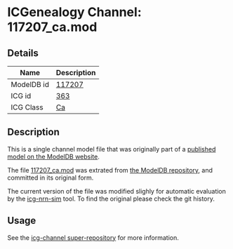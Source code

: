 # ICGenealogy Channel: 117207\_ca.mod

## Details

Name | Description
---- | -----------
ModelDB id | [117207](http://senselab.med.yale.edu/ModelDB/ShowModel.cshtml?model=117207)
ICG id | [363](http://icg.neurotheory.ox.ac.uk/channels/3/363)
ICG Class | [Ca](http://icg.neurotheory.ox.ac.uk/channels/3)

## Description

This is a single channel model file that was originally part of a [published model on the ModelDB website](http://senselab.med.yale.edu/ModelDB/ShowModel.cshtml?model=117207).


The file [117207\_ca.mod](117207_ca.mod) was extrated from [the ModelDB repository](http://senselab.med.yale.edu/ModelDB/ShowModel.cshtml?model=117207), and committed in its original form.

The current version of the file was modified slighly for automatic evaluation by the [icg-nrn-sim](https://github.com/icgenealogy/icg-nrn-sim) tool. To find the original please check the git history.


## Usage

See the [icg-channel super-repository](https://github.com/icgenealogy/icg-channels) for more information.